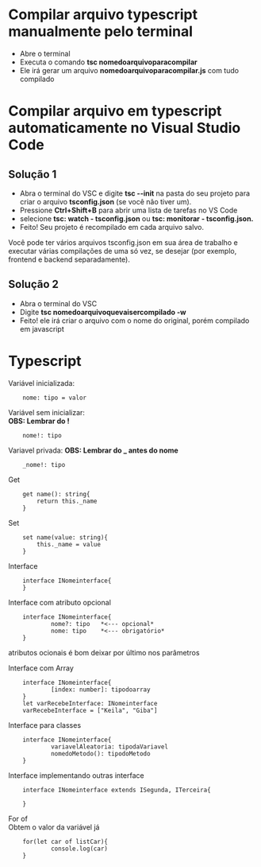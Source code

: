# Compilar arquivo typescript manualmente pelo terminal

* Abre o terminal
* Executa o comando **tsc nomedoarquivoparacompilar**
* Ele irá gerar um arquivo **nomedoarquivoparacompilar.js** com tudo compilado 

# Compilar arquivo em typescript automaticamente no Visual Studio Code

## Solução 1
* Abra o terminal do VSC e digite **tsc --init** na pasta do seu projeto para criar o arquivo **tsconfig.json** (se você não tiver um).
* Pressione **Ctrl+Shift+B** para abrir uma lista de tarefas no VS Code
* selecione **tsc: watch - tsconfig.json** ou **tsc: monitorar - tsconfig.json.**
* Feito! Seu projeto é recompilado em cada arquivo salvo.

Você pode ter vários arquivos tsconfig.json em sua área de trabalho e executar várias compilações de uma só vez, se desejar (por exemplo, frontend e backend separadamente).

## Solução 2

* Abra o terminal do VSC
* Digite **tsc nomedoarquivoquevaisercompilado -w**
* Feito! ele irá criar o arquivo com o nome do original, porém compilado em javascript
 
# Typescript

Variável inicializada:

        nome: tipo = valor

Variável sem inicializar:    
**OBS: Lembrar do !**  
                
        nome!: tipo

Variavel privada:
**OBS: Lembrar do _ antes do nome**  

        _nome!: tipo

Get

        get name(): string{
            return this._name
        }

Set

        set name(value: string){
            this._name = value
        }

Interface

        interface INomeinterface{
        }

Interface com atributo opcional

        interface INomeinterface{
                nome?: tipo   *<--- opcional*
                nome: tipo    *<--- obrigatório*
        }

atributos ocionais é bom deixar por último nos parâmetros

Interface com Array

        interface INomeinterface{
                [index: number]: tipodoarray
        }
        let varRecebeInterface: INomeinterface
        varRecebeInterface = ["Keila", "Giba"]

Interface para classes

        interface INomeinterface{
                variavelAleatoria: tipodaVariavel
                nomedoMetodo(): tipodoMetodo 
        }

Interface implementando outras interface

        interface INomeinterface extends ISegunda, ITerceira{
                
        }

For of  
Obtem o valor da variável já

        for(let car of listCar){
                console.log(car)
        }

